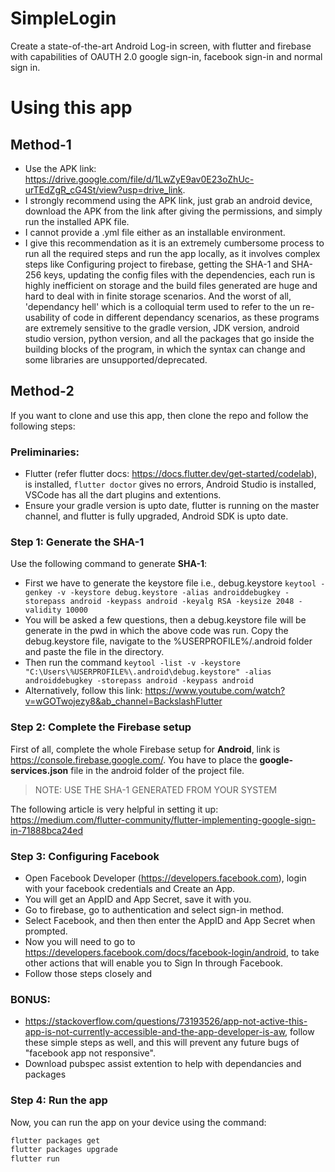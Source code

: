 # SimpleLogin
Create a state-of-the-art Android Log-in screen, with flutter and firebase with capabilities of OAUTH 2.0 google sign-in, facebook sign-in and normal sign in.

# Using this app

## Method-1
- Use the APK link: https://drive.google.com/file/d/1LwZyE9av0E23oZhUc-urTEdZgR_cG4St/view?usp=drive_link.
- I strongly recommend using the APK link, just grab an android device, download the APK from the link after giving the permissions, and simply run the installed APK file. 
- I cannot provide a .yml file either as an installable environment.
- I give this recommendation as it is an extremely cumbersome process to run all the required steps and run the app locally, as it involves complex steps like Configuring project to firebase, getting the SHA-1 and SHA-256 keys, updating the config files with the dependencies, each run is highly inefficient on storage and the build files generated are huge and hard to deal with in finite storage scenarios. And the worst of all, 'dependancy hell' which is a colloquial term used to refer to the un re-usability of code in different dependancy scenarios, as these programs are extremely sensitive to the gradle version, JDK version, android studio version, python version, and all the packages that go inside the building blocks of the program, in which the syntax can change and some libraries are unsupported/deprecated.

## Method-2
If you want to clone and use this app, then clone the repo and follow the following steps:

### Preliminaries: 
- Flutter (refer flutter docs: https://docs.flutter.dev/get-started/codelab), is installed, ```flutter doctor``` gives no errors, Android Studio is installed, VSCode has all the dart plugins and extentions.
- Ensure your gradle version is upto date, flutter is running on the master channel, and flutter is fully upgraded, Android SDK is upto date.

### Step 1: Generate the SHA-1
Use the following command to generate **SHA-1**:
 - First we have to generate the keystore file i.e., debug.keystore 
 ```keytool -genkey -v -keystore debug.keystore -alias androiddebugkey -storepass android -keypass android -keyalg RSA -keysize 2048 -validity 10000```
 - You will be asked a few questions, then a debug.keystore file will be generate in the pwd in which the above code was run. Copy the debug.keystore file, navigate to the %USERPROFILE%/.android folder and paste the file in the directory.
 - Then run the command
```keytool -list -v -keystore "C:\Users\%USERPROFILE%\.android\debug.keystore" -alias androiddebugkey -storepass android -keypass android```
- Alternatively, follow this link: https://www.youtube.com/watch?v=wGOTwojezy8&ab_channel=BackslashFlutter

### Step 2: Complete the Firebase setup

First of all, complete the whole Firebase setup for **Android**, link is https://console.firebase.google.com/. You have to place the **google-services.json** file in the android folder of the project file. 

> NOTE: USE THE SHA-1 GENERATED FROM YOUR SYSTEM

The following article is very helpful in setting it up: https://medium.com/flutter-community/flutter-implementing-google-sign-in-71888bca24ed

### Step 3: Configuring Facebook 
- Open Facebook Developer (https://developers.facebook.com), login with your facebook credentials and Create an App. 
- You will get an AppID and App Secret, save it with you.
- Go to firebase, go to authentication and select sign-in method.
- Select Facebook, and then then enter the AppID and App Secret when prompted.
-  Now you will need to go to https://developers.facebook.com/docs/facebook-login/android, to take other actions that will enable you to Sign In through Facebook.
- Follow those steps closely and 

### BONUS: 
- https://stackoverflow.com/questions/73193526/app-not-active-this-app-is-not-currently-accessible-and-the-app-developer-is-aw, follow these simple steps as well, and this will prevent any future bugs of "facebook app not responsive".
- Download pubspec assist extention to help with dependancies and packages

### Step 4: Run the app

Now, you can run the app on your device using the command:

```bash
flutter packages get
flutter packages upgrade
flutter run
```